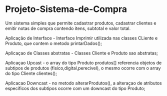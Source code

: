 # Projeto-Sistema-de-Compra
Um sistema simples que permite cadastrar produtos, cadastrar clientes e emitir notas de compra contendo itens, subtotal e valor total.

Aplicação de Interface - Interface Imprimir utilizada nas classes CLiente e Produto, que contem o metodo printarDados();

Aplicaçao de Classes abstratas - Classes Cliente e Produto sao abstratas;

Aplicaçao Upcast - o array do tipo Produto produtos[] referencia objetos de subtipos de produtos (fisico,digital,perecivel), o mesmo ocorre com o array do tipo Cliente clientes();

Aplicacao Downcast - no metodo alterarProdutos(), a alteraçao de atributos especificos dos subtipos ocorre com um downcast do tipo Produto;
